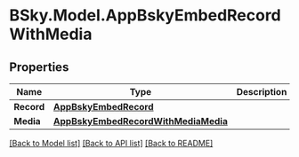 # BSky.Model.AppBskyEmbedRecordWithMedia

## Properties

Name | Type | Description | Notes
------------ | ------------- | ------------- | -------------
**Record** | [**AppBskyEmbedRecord**](AppBskyEmbedRecord.md) |  | 
**Media** | [**AppBskyEmbedRecordWithMediaMedia**](AppBskyEmbedRecordWithMediaMedia.md) |  | 

[[Back to Model list]](../README.md#documentation-for-models) [[Back to API list]](../README.md#documentation-for-api-endpoints) [[Back to README]](../README.md)

